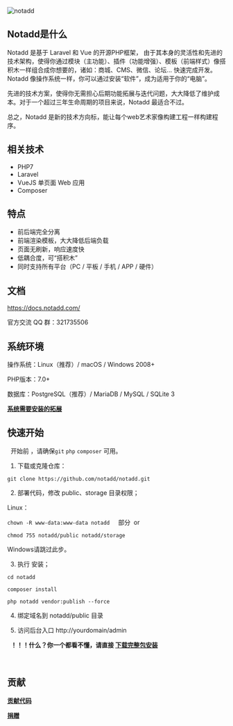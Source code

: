 ![notadd](https://www.notadd.com/src/notadd_logo.svg)

## Notadd是什么

Notadd 是基于 Laravel 和 Vue 的开源PHP框架， 由于其本身的灵活性和先进的技术架构，使得你通过模块（主功能）、插件（功能增强）、模板（前端样式）像搭积木一样组合成你想要的，诸如：商城、CMS、微信、论坛...  快速完成开发。
Notadd 像操作系统一样，你可以通过安装“软件”，成为适用于你的“电脑”。

先进的技术方案，使得你无需担心后期功能拓展与迭代问题，大大降低了维护成本。对于一个超过三年生命周期的项目来说，Notadd 最适合不过。

总之，Notadd 是新的技术方向标，能让每个web艺术家像构建工程一样构建程序。

## 相关技术

- PHP7
- Laravel
- VueJS 单页面 Web 应用
- Composer

## 特点

- 前后端完全分离
- 前端渲染模板，大大降低后端负载
- 页面无刷新，响应速度快
- 低耦合度，可“搭积木”
- 同时支持所有平台（PC / 平板 / 手机 / APP / 硬件）

## 文档

https://docs.notadd.com/

官方交流 QQ 群：321735506

## 系统环境

操作系统：Linux（推荐）/ macOS / Windows 2008+

PHP版本：7.0+

数据库：PostgreSQL（推荐）/ MariaDB / MySQL / SQLite 3


**[系统需要安装的拓展](https://docs.notadd.com/installations/first.html)**

## 快速开始
 
开始前 ，请确保`git` `php` `composer` 可用。
 
1. 下载或克隆仓库：

`git clone https://github.com/notadd/notadd.git`

2. 部署代码，修改 public、storage 目录权限；

Linux：

`chown -R www-data:www-data notadd`    
部分 
or

`chmod 755 notadd/public notadd/storage`

Windows请跳过此步。

3. 执行 安装；  
 
```
cd notadd

composer install

php notadd vendor:publish --force
```

4. 绑定域名到 notadd/public 目录


5. 访问后台入口 http://yourdomain/admin


 
**！！！什么？你一个都看不懂，请直接 [下载完整包安装](https://docs.notadd.com/#/v1.0/zh-CN/installations/vps)** 

 




## 贡献

**[贡献代码](https://docs.notadd.com/introductions/contributing.html)**

**[捐赠](https://git.oschina.net/notadd/notadd?donate=true)**


